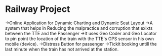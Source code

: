 # Railway Project
->Online Application for Dynamic Charting and Dynamic Seat Layout
->A system that helps in Reducing the malpractice and corruption that exixts between the TTE and the Passenger
->It uses Geo Coder and Geo Locator to pin point the location of the train with the TTE's GPS sensor in his own mobile (device).
->Distress Button for passenger
->Tickit booking untill the last minute when the train has not arrived at the station.
